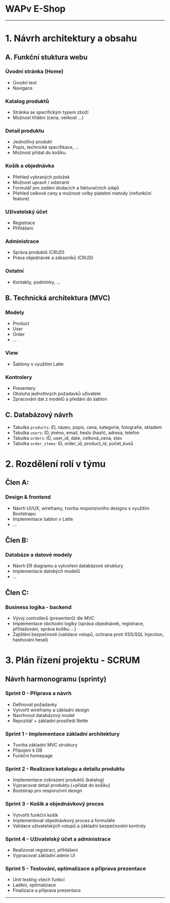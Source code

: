 # WAPv E-Shop
**************************************************************************
# 1. Návrh architektury a obsahu
## A. Funkční stuktura webu
### Úvodní stránka (Home)
* Úvodní text
* Navigace
### Katalog produktů
* Stránka se specifickým typem zboží
* Možnost třídění (cena, velikost ...)
### Detail produktu
* Jednotlivý produkt
* Popis, technické specifikace, ...
* Možnost přidat do košíku
### Košík a objednávka
* Přehled vybraných položek
* Možnost upravit / odstranit
* Formulář pro zadání dodacích a fakturačních údajů
* Přehled celkové ceny a možnost volby platební metody (nefunkční feature)
### Uživatelský účet
* Registrace
* Přihlášení
### Administrace
* Správa produktů (CRUD)
* Práva objednávek a zákazníků (CRUD)
### Ostatní
* Kontakty, podmínky, ...
## B. Technická architektura (MVC)
### Modely
- Product
- User
- Order
- ...
### View
- Šablony s využitím Latte
### Kontrolery
- Presentery
- Obsluha jednotlivých požadavků uživatele
- Zpracování dat z modelů a předání do šablon
## C. Databázový návrh
* Tabulka `products`: ID, název, popis, cena, kategorie, fotografie, skladem
* Tabulka `users`: ID, jméno, email, heslo (hash), adresa, telefon
* Tabulka `orders`: ID, user_id, date, celková_cena, stav
* Tabulka `order_items`: ID, order_id, product_id, počet_kusů
# 2. Rozdělení rolí v týmu
## Člen A:
### Design & frontend
* Návrh UI/UX, wireframy, tvorba responzivního designu s využitím Bootstrapu
* Implementace šablon v Latte
* ...
## Člen B:
### Databáze a datové modely
* Návrh ER diagramu a vytvoření databázové struktury
* Implementace datobých modelů
* ...
## Člen C:
### Business logika - backend
* Vývoj controllerů (presenterů) dle MVC
* Implementace obchodní logiky (správa objednávek, registrace, přihlašování, správa košíku ...)
* Zajištění bezpečnosti (validace vstupů, ochrana proti XSS/SQL Injection, hashování hesel)
# 3. Plán řízení projektu - SCRUM
## Návrh harmonogramu (sprinty)
### Sprint 0 - Příprava a návrh
* Definovat požadavky
* Vytvořit wireframy a základní design
* Navrhnout databázový model
* Repozitář + základní prostředí Nette
### Sprint 1 - Implementace základní architektury
* Tvorba základní MVC struktury
* Připojení k DB
* Funkční homepage
### Sprint 2 - Realizace katalogu a detailu produktu
* Implementace zobrazení produktů (katalog)
* Vypracovat detail produktu (+přidat do košíku)
* Bootstrap pro responzivní design
### Sprint 3 - Košík a objednávkový proces
* Vytvořit funkční košík
* Implementovat objednávkový proces a formuláře
* Validace uživatelských vstupů a základní bezpečnostní kontroly
### Sprint 4 - Uživatelský účet a administrace
* Realizovat registraci, přihlášení
* Vypracovat základní admin UI
### Sprint 5 - Testování, optimalizace a příprava prezentace
* Unit testing všech funkcí
* Ladění, optimalizace
* Finalizace a příprava prezentace
**************************************************************************
